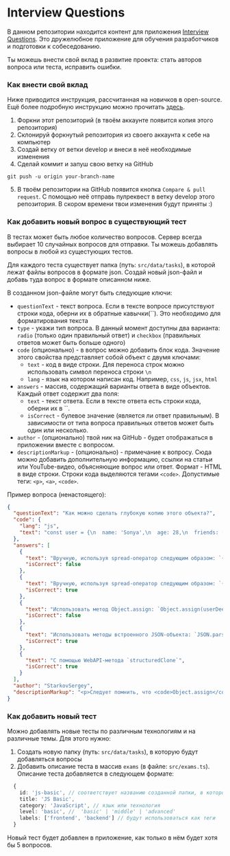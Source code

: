 # Interview Questions

В данном репозитории находится контент для приложения [Interview Questions](https://it-incubator.io/simulators/interview-questions/info).
Это дружелюбное приложение для обучения разработчиков и подготовки к собеседованию.

Ты можешь внести свой вклад в развитие проекта: cтать авторов вопроса или теста, исправить ошибки.

### Как внести свой вклад
Ниже приводится инструкция, рассчитанная на новичков в open-source. Ещё более подробную инструкцию можно прочитать [здесь](https://github.com/firstcontributions/first-contributions).

1. Форкни этот репозиторий (в твоём аккаунте появится копия этого репозитория)
2. Склонируй форкнутый репозитория из своего аккаунта к себе на компьютер
3. Создай ветку от ветки develop и внеси в неё необходимые изменения
4. Сделай коммит и запуш свою ветку на GitHub

```git push -u origin your-branch-name```

5. В твоём репозитории на GitHub появится кнопка `Compare & pull request`. С помощью неё отправь пулреквест в ветку develop этого репозитория. В скором времени твои изменения будут приняты :)

### Как добавить новый вопрос в существующий тест
В тестах может быть любое количество вопросов. Сервер всегда выбирает 10 случайных вопросов для отправки. Ты можешь добавлять вопросы в любой из сущестующих тестов.

Для каждого теста существует папка (путь: `src/data/tasks`), в которой лежат файлы вопросов в формате json. Создай новый json-файл и добавь туда вопрос в формате описанном ниже.

В созданном json-файле могут быть следующие ключи:
- `questionText` - текст вопроса. Если в тексте вопросе присутствуют строки кода, оберни их в обратные кавычки(``). Это необходимо для форматирования текста
- `type` - укажи тип вопроса. В данный момент доступны два варианта: `radio` (только один правильный ответ) и `checkbox` (правильных ответов может быть больше одного)
- `code` (опционально) - в вопрос можно добавить блок кода. Значение этого свойства представляет собой объект с двумя ключами:
  - `text` - код в виде строки. Для переноса строк можно использовать символ переноса строки `\n`
  - `lang` - язык на котором написан код. Например, `css`, `js`, `jsx`, `html`
- `answers` - массив, содержащий варианты ответа в виде объектов. Каждый ответ содержит два поля:
  - `text` - текст ответа. Если в тексте ответа есть строки кода, оберни их в ``.
  - `isCorrect` - булевое значение (является ли ответ правильным). В зависимости от типа вопроса правильных ответов может быть один или несколько.
- `author` - (опционально) твой ник на GitHub - будет отображаться в приложении вместе с вопросом.
- `descriptionMarkup` - (опционально) - примечание к вопросу. Сюда можно добавить дополнительную информацию, ссылки на статьи или YouTube-видео, объясняющие вопрос или ответ. Формат - HTML в виде строки. Строки кода выделяются тегами `<code>`. Допустимые теги: `<p>`, `<a>`, `<code>`.

Пример вопроса (ненастоящего):
```json
{
  "questionText": "Как можно сделать глубокую копию этого объекта?",
  "code": {
    "lang": "js",
    "text": "const user = {\n  name: 'Sonya',\n  age: 28,\n  friends: ['Vasilisa', 'Kate', 'Brendan'],\n}\n\nlet userDeepCopy"
  },
  "answers": [
    {
      "text": "Вручную, используя spread-оператор следующим образом: `{...user}`",
      "isCorrect": false
    },
    {
      "text": "Вручную, используя spread-оператор следующим образом: `{...user, friends: [...user.friends]}`",
      "isCorrect": true
    },
    {
      "text": "Использовать метод Object.assign: `Object.assign(userDeepCopy, user)`",
      "isCorrect": false
    },
    {
      "text": "Использовать методы встроенного JSON-объекта: `JSON.parse(JSON.stringify(user))`",
      "isCorrect": true
    },
    {
      "text": "С помощью WebAPI-метода `structuredClone`",
      "isCorrect": true
    }
  ],
  "author": "StarkovSergey",
  "descriptionMarkup": "<p>Следует помнить, что <code>Object.assign</code> и spread-оператор делают неглубокую копию (shallow copy).</code></p><p>Использовать JSON-методы следует с пониманием ограничений JSON-формата. Например, такая копия лишит объект всех методов (JSON не предусматривает функций).</p><p><code>structuredClone</code> - новое браузерное API для глубокого копирования. Почитать о нём можно на <a href='https://developer.mozilla.org/en-US/docs/Web/API/structuredClone' target='_blank' rel=\"noopener noreferrer\">MDN</a>.</p>"
}
```

### Как добавить новый тест
Можно добавлять новые тесты по различным технологиям и на различные темы. 
Для этого нужно: 
1. Создать новую папку (путь: `src/data/tasks`), в которую будут добавляться вопросы
2. Добавить описание теста в массив `exams` (в файле: `src/exams.ts`). 
Описание теста добавляется в следующем формате:
```ts
  {
    id: 'js-basic', // соответствует названию созданной папки, в которой хранятся вопросы
    title: 'JS Basic',
    category: 'JavaScript', // язык или технология
    level: 'basic', //  'basic' | 'middle' | 'advanced'
    labels: ['frontend', 'backend'] // будут использоваться как теги
  }
```
Новый тест будет добавлен в приложение, как только в нём будет хотя бы 5 вопросов.
